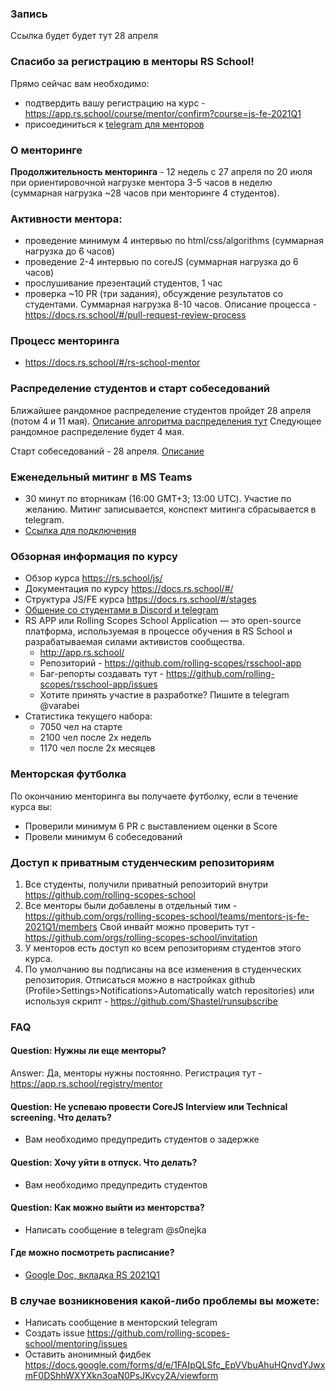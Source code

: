 ### Запись
Ссылка будет будет тут 28 апреля

### Спасибо за регистрацию в менторы RS School!
Прямо сейчас вам необходимо:
 - подтвердить вашу регистрацию на курс - https://app.rs.school/course/mentor/confirm?course=js-fe-2021Q1 
 - присоединиться к [telegram для менторов](https://t.me/joinchat/HqpGRxNRANkGN2xx9bL8zQ) 

### О менторинге
**Продолжительность менторинга** - 12 недель с  27 апреля по 20 июля при ориентировочной нагрузке ментора 3-5 часов в неделю (суммарная нагрузка ~28 часов при менторинге 4 студентов). 

### Активности ментора:
   - проведение минимум 4 интервью по html/css/algorithms (суммарная нагрузка до 6 часов)
   - проведение 2-4 интервью по coreJS (суммарная нагрузка до 6 часов)
   - прослушивание презентаций студентов, 1 час
   - проверка ~10 PR (три задания), обсуждение результатов со студентами. Суммарная нагрузка 8-10 часов. Описание процесса - https://docs.rs.school/#/pull-request-review-process

### Процесс менторинга 
-  https://docs.rs.school/#/rs-school-mentor

### Распределение студентов и старт собеседований
Ближайшее рандомное распределение студентов пройдет 28 апреля (потом 4 и 11 мая).
[Описание алгоритма распределения тут](how-to-get-mentees.md) Следующее рандомное распределение будет 4 мая.

Cтарт собеседований - 28 апреля. [Описание](first-interview.md)

### Еженедельный митинг в MS Teams
- 30 минут по вторникам (16:00 GMT+3; 13:00 UTC). Участие по желанию. Митинг записывается, конспект митинга сбрасывается в telegram.
- [Ссылка для подключения](https://teams.microsoft.com/l/meetup-join/19%3ameeting_YmE2Njg3OWUtNzM2YS00OTdkLWEwNWItMjczMmE0Y2YyM2Rj%40thread.v2/0?context=%7b%22Tid%22%3a%22b41b72d0-4e9f-4c26-8a69-f949f367c91d%22%2c%22Oid%22%3a%22bfb3a45e-ab50-4cee-a085-b5c4a9411d92%22%7d)

### Обзорная информация по курсу 
- Обзор курса https://rs.school/js/  
- Документация по курсу https://docs.rs.school/#/
- Структура JS/FE курса https://docs.rs.school/#/stages
- [Общение со студентами в Discord и telegram](https://docs.rs.school/#/rs-school-chats) 
- RS APP или Rolling Scopes School Application — это open-source платформа, используемая в процессе обучения в RS School и разрабатываемая силами активистов сообщества.
    - http://app.rs.school/
    - Репозиторий - https://github.com/rolling-scopes/rsschool-app
    - Баг-репорты создавать тут - https://github.com/rolling-scopes/rsschool-app/issues
    - Хотите принять участие в разработке? Пишите в telegram @varabei
- Статистика текущего набора:
    - 7050 чел на старте
    - 2100 чел после 2х недель
    - 1170 чел после 2х месяцев

### Менторская футболка 
По окончанию менторинга вы получаете футболку, если в течение курса вы:
- Проверили минимум 6 PR c выставлением оценки в Score
- Провели минимум 6 собеседований

### Доступ к приватным студенческим репозиториям
1. Все студенты, получили приватный репозиторий внутри https://github.com/rolling-scopes-school
2. Все менторы были добавлены в отдельный тим - https://github.com/orgs/rolling-scopes-school/teams/mentors-js-fe-2021Q1/members 
Свой инвайт можно проверить тут - https://github.com/orgs/rolling-scopes-school/invitation
3. У менторов есть доступ ко всем репозиториям студентов этого курса.
4. По умолчанию вы подписаны на все изменения в студенческих репозитория. Отписаться можно в настройках github (Profile>Settings>Notifications>Automatically watch repositories) или используя скрипт - https://github.com/Shastel/runsubscribe

### FAQ
#### Question: Нужны ли еще менторы?
Answer: Да, менторы нужны постоянно. Регистрация тут - https://app.rs.school/registry/mentor

#### Question: Не успеваю провести CoreJS Interview или Technical screening. Что делать?
- Вам необходимо предупредить студентов о задержке

#### Question: Хочу уйти в отпуск. Что делать?
- Вам необходимо предупредить студентов

#### Question: Как можно выйти из менторства?
- Написать сообщение в telegram @s0nejka

#### Где можно посмотреть расписание? 
- [Google Doc, вкладка RS 2021Q1](https://docs.google.com/spreadsheets/d/1oM2O8DtjC0HodB3j7hcIResaWBw8P18tXkOl1ymelvE/edit#gid=1646898206)

### В случае возникновения какой-либо проблемы вы можете:
- Написать сообщение в менторский telegram 
- Создать issue https://github.com/rolling-scopes-school/mentoring/issues
- Оставить анонимный фидбек https://docs.google.com/forms/d/e/1FAIpQLSfc_EpVVbuAhuHQnvdYJwxmF0DShhWXYXkn3oaN0PsJKvcy2A/viewform